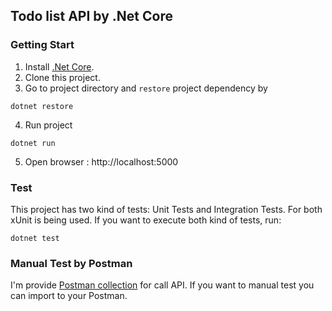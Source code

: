 ## Todo list API by .Net Core

### Getting Start
1. Install [.Net Core](https://www.microsoft.com/net/core).
2. Clone this project.
3. Go to project directory and `restore` project dependency by
```
dotnet restore
```
4. Run project
```
dotnet run
```
5. Open browser : http://localhost:5000

### Test
This project has two kind of tests: Unit Tests and Integration Tests. For both xUnit is being used. If you want to execute both kind of tests, run:
```
dotnet test
```

### Manual Test by Postman
I'm provide [Postman collection](https://github.com/minibugdev/todo-dotnet-core/blob/master/postman_collection.json) for call API. If you want to manual test you can import to your Postman.